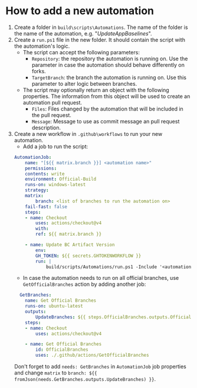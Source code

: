 # How to add a new automation

1. Create a folder in `build\scripts\Automations`. The name of the folder is the name of the automation, e.g. "_UpdateAppBaselines_".
1. Create a `run.ps1` file in the new folder. It should contain the script with the automation's logic.
   - The script can accept the following parameters:
     - `Repository`: the repository the automation is running on. Use the parameter in case the automation should behave differently on forks.
     - `TargetBranch`: the branch the automation is running on. Use this parameter to alter logic between branches.
   - The script may optionally return an object with the following properties. The information from this object will be used to create an automation pull request.
     - `Files`: Files changed by the automation that will be included in the pull request.
     - `Message`: Message to use as commit message an pull request description.
2. Create a new workflow in `.github\workflows` to run your new automation.
    - Add a job to run the script:
    ```yaml
    AutomationJob:
        name: "[${{ matrix.branch }}] <automation name>"
        permissions:
        contents: write
        environment: Official-Build
        runs-on: windows-latest
        strategy:
        matrix:
            branch: <list of branches to run the automation on>
        fail-fast: false
        steps:
        - name: Checkout
            uses: actions/checkout@v4
            with:
            ref: ${{ matrix.branch }}

        - name: Update BC Artifact Version
            env:
            GH_TOKEN: ${{ secrets.GHTOKENWORKFLOW }}
            run: |
                build/scripts/Automations/run.ps1 -Include '<automation name>' -Repository $ENV:GITHUB_REPOSITORY -TargetBranch ${{ matrix.branch }} -Actor $env:GITHUB_ACTOR
    ```
    - In case the automation needs to run on all official branches, use `GetOfficialBranches` action by adding another job:
    ```yaml
      GetBranches:
        name: Get Official Branches
        runs-on: ubuntu-latest
        outputs:
            UpdateBranches: ${{ steps.OfficialBranches.outputs.OfficialBranches }}
        steps:
        - name: Checkout
            uses: actions/checkout@v4

        - name: Get Official Branches
            id: OfficialBranches
            uses: ./.github/actions/GetOfficialBranches
    ```
    Don't forget to add `needs: GetBranches` in `AutomationJob` job properties and change `matrix` to `branch: ${{ fromJson(needs.GetBranches.outputs.UpdateBranches) }}`.

